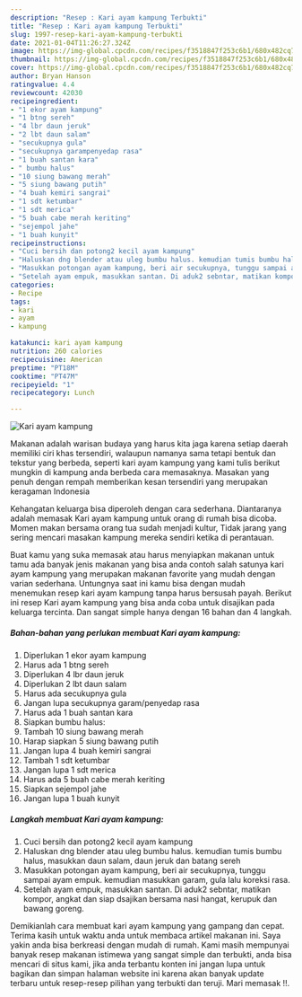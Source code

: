 ```yaml
---
description: "Resep : Kari ayam kampung Terbukti"
title: "Resep : Kari ayam kampung Terbukti"
slug: 1997-resep-kari-ayam-kampung-terbukti
date: 2021-01-04T11:26:27.324Z
image: https://img-global.cpcdn.com/recipes/f3518847f253c6b1/680x482cq70/kari-ayam-kampung-foto-resep-utama.jpg
thumbnail: https://img-global.cpcdn.com/recipes/f3518847f253c6b1/680x482cq70/kari-ayam-kampung-foto-resep-utama.jpg
cover: https://img-global.cpcdn.com/recipes/f3518847f253c6b1/680x482cq70/kari-ayam-kampung-foto-resep-utama.jpg
author: Bryan Hanson
ratingvalue: 4.4
reviewcount: 42030
recipeingredient:
- "1 ekor ayam kampung"
- "1 btng sereh"
- "4 lbr daun jeruk"
- "2 lbt daun salam"
- "secukupnya gula"
- "secukupnya garampenyedap rasa"
- "1 buah santan kara"
- " bumbu halus"
- "10 siung bawang merah"
- "5 siung bawang putih"
- "4 buah kemiri sangrai"
- "1 sdt ketumbar"
- "1 sdt merica"
- "5 buah cabe merah keriting"
- "sejempol jahe"
- "1 buah kunyit"
recipeinstructions:
- "Cuci bersih dan potong2 kecil ayam kampung"
- "Haluskan dng blender atau uleg bumbu halus. kemudian tumis bumbu halus, masukkan daun salam, daun jeruk dan batang sereh"
- "Masukkan potongan ayam kampung, beri air secukupnya, tunggu sampai ayam empuk. kemudian masukkan garam, gula lalu koreksi rasa."
- "Setelah ayam empuk, masukkan santan. Di aduk2 sebntar, matikan kompor, angkat dan siap dsajikan bersama nasi hangat, kerupuk dan bawang goreng."
categories:
- Recipe
tags:
- kari
- ayam
- kampung

katakunci: kari ayam kampung 
nutrition: 260 calories
recipecuisine: American
preptime: "PT18M"
cooktime: "PT47M"
recipeyield: "1"
recipecategory: Lunch

---
```



![Kari ayam kampung](https://img-global.cpcdn.com/recipes/f3518847f253c6b1/680x482cq70/kari-ayam-kampung-foto-resep-utama.jpg)

Makanan adalah warisan budaya yang harus kita jaga karena setiap daerah memiliki ciri khas tersendiri, walaupun namanya sama tetapi bentuk dan tekstur yang berbeda, seperti kari ayam kampung yang kami tulis berikut mungkin di kampung anda berbeda cara memasaknya. Masakan yang penuh dengan rempah memberikan kesan tersendiri yang merupakan keragaman Indonesia

Kehangatan keluarga bisa diperoleh dengan cara sederhana. Diantaranya adalah memasak Kari ayam kampung untuk orang di rumah bisa dicoba. Momen makan bersama orang tua sudah menjadi kultur, Tidak jarang yang sering mencari masakan kampung mereka sendiri ketika di perantauan.



Buat kamu yang suka memasak atau harus menyiapkan makanan untuk tamu ada banyak jenis makanan yang bisa anda contoh salah satunya kari ayam kampung yang merupakan makanan favorite yang mudah dengan varian sederhana. Untungnya saat ini kamu bisa dengan mudah menemukan resep kari ayam kampung tanpa harus bersusah payah.
Berikut ini resep Kari ayam kampung yang bisa anda coba untuk disajikan pada keluarga tercinta. Dan sangat simple hanya dengan 16 bahan dan 4 langkah.


<!--inarticleads1-->

##### Bahan-bahan yang perlukan membuat Kari ayam kampung:

1. Diperlukan 1 ekor ayam kampung
1. Harus ada 1 btng sereh
1. Diperlukan 4 lbr daun jeruk
1. Diperlukan 2 lbt daun salam
1. Harus ada secukupnya gula
1. Jangan lupa secukupnya garam/penyedap rasa
1. Harus ada 1 buah santan kara
1. Siapkan  bumbu halus:
1. Tambah 10 siung bawang merah
1. Harap siapkan 5 siung bawang putih
1. Jangan lupa 4 buah kemiri sangrai
1. Tambah 1 sdt ketumbar
1. Jangan lupa 1 sdt merica
1. Harus ada 5 buah cabe merah keriting
1. Siapkan sejempol jahe
1. Jangan lupa 1 buah kunyit




<!--inarticleads2-->

##### Langkah membuat  Kari ayam kampung:

1. Cuci bersih dan potong2 kecil ayam kampung
1. Haluskan dng blender atau uleg bumbu halus. kemudian tumis bumbu halus, masukkan daun salam, daun jeruk dan batang sereh
1. Masukkan potongan ayam kampung, beri air secukupnya, tunggu sampai ayam empuk. kemudian masukkan garam, gula lalu koreksi rasa.
1. Setelah ayam empuk, masukkan santan. Di aduk2 sebntar, matikan kompor, angkat dan siap dsajikan bersama nasi hangat, kerupuk dan bawang goreng.




Demikianlah cara membuat kari ayam kampung yang gampang dan cepat. Terima kasih untuk waktu anda untuk membaca artikel makanan ini. Saya yakin anda bisa berkreasi dengan mudah di rumah. Kami masih mempunyai banyak resep makanan istimewa yang sangat simple dan terbukti, anda bisa mencari di situs kami, jika anda terbantu konten ini jangan lupa untuk bagikan dan simpan halaman website ini karena akan banyak update terbaru untuk resep-resep pilihan yang terbukti dan teruji. Mari memasak !!. 
